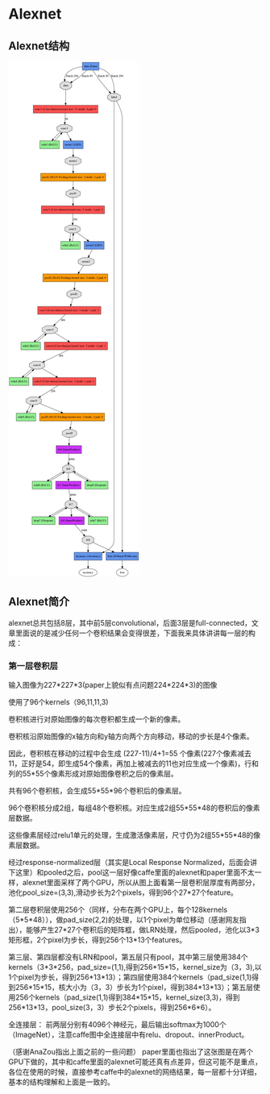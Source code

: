 # Alexnet
## Alexnet结构
![ ](./pics/alexnet1.jpg  "alexnet_structure")

## Alexnet简介
alexnet总共包括8层，其中前5层convolutional，后面3层是full-connected，文章里面说的是减少任何一个卷积结果会变得很差，下面我来具体讲讲每一层的构成：

### 第一层卷积层 
输入图像为227\*227\*3(paper上貌似有点问题224\*224\*3)的图像

使用了96个kernels（96,11,11,3)

卷积核进行对原始图像的每次卷积都生成一个新的像素。

卷积核沿原始图像的x轴方向和y轴方向两个方向移动，移动的步长是4个像素。

因此，卷积核在移动的过程中会生成 (227-11)/4+1=55 个像素(227个像素减去11，正好是54，即生成54个像素，再加上被减去的11也对应生成一个像素)，行和列的55\*55个像素形成对原始图像卷积之后的像素层。

共有96个卷积核，会生成55\*55\*96个卷积后的像素层。

96个卷积核分成2组，每组48个卷积核。对应生成2组55\*55\*48的卷积后的像素层数据。

这些像素层经过relu1单元的处理，生成激活像素层，尺寸仍为2组55\*55\*48的像素层数据。

经过response-normalized层（其实是Local Response Normalized，后面会讲下这里）和pooled之后，pool这一层好像caffe里面的alexnet和paper里面不太一样，alexnet里面采样了两个GPU，所以从图上面看第一层卷积层厚度有两部分，池化pool_size=(3,3),滑动步长为2个pixels，得到96个27\*27个feature。

第二层卷积层使用256个（同样，分布在两个GPU上，每个128kernels（5\*5\*48）），做pad_size(2,2)的处理，以1个pixel为单位移动（感谢网友指出），能够产生27\*27个卷积后的矩阵框，做LRN处理，然后pooled，池化以3*3矩形框，2个pixel为步长，得到256个13\*13个features。

第三层、第四层都没有LRN和pool，第五层只有pool，其中第三层使用384个kernels（3\*3\*256，pad_size=(1,1),得到256\*15\*15，kernel_size为（3，3),以1个pixel为步长，得到256\*13\*13）；第四层使用384个kernels（pad_size(1,1)得到256\*15\*15，核大小为（3，3）步长为1个pixel，得到384\*13\*13）；第五层使用256个kernels（pad_size(1,1)得到384\*15\*15，kernel_size(3,3)，得到256\*13\*13，pool_size(3，3）步长2个pixels，得到256\*6\*6）。


全连接层： 前两层分别有4096个神经元，最后输出softmax为1000个（ImageNet），注意caffe图中全连接层中有relu、dropout、innerProduct。

（感谢AnaZou指出上面之前的一些问题） paper里面也指出了这张图是在两个GPU下做的，其中和caffe里面的alexnet可能还真有点差异，但这可能不是重点，各位在使用的时候，直接参考caffe中的alexnet的网络结果，每一层都十分详细，基本的结构理解和上面是一致的。
